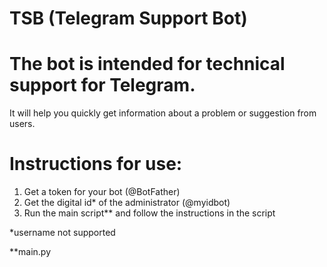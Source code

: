 # TSB (Telegram Support Bot)
# The bot is intended for technical support for Telegram.
It will help you quickly get information about a problem or suggestion from users.

# Instructions for use:
1. Get a token for your bot (@BotFather)
2. Get the digital id* of the administrator (@myidbot)
3. Run the main script** and follow the instructions in the script

*username not supported

**main.py
